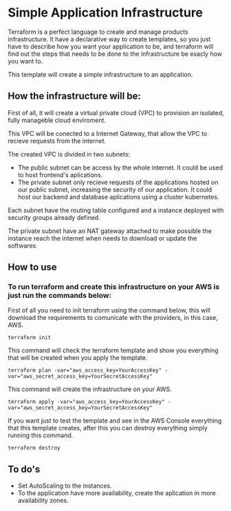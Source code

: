 # Simple Application Infrastructure

Terraform is a perfect language to create and manage products infrastructure. It have a declarative way to create templates, so you just have to describe how you want your application to be, and terraform will find out the steps that needs to be done to the infrastructure be exacly how you want to.

This template will create a simple infrastructure to an application.

## How the infrastructure will be:

First of all, it will create a virtual private cloud (VPC) to provision an isolated, fully manageble cloud enviroment.

This VPC will be conected to a Internet Gateway, that allow the VPC to recieve requests from the internet.

The created VPC is divided in two subnets:

- The public subnet can be access by the whole internet. It could be used to host frontend's aplications. 
- The private subnet only recieve requests of the applications hosted on our public subnet, increasing the security of our application. It could host our backend and database aplications using a cluster kubernetes.

Each subnet have the routing table configured and a instance deployed with security groups already defined.

The private subnet have an NAT gateway attached to make possible the instance reach the internet when needs to download or update the softwares

## How to use

### To run terraform and create this infrastructure on your AWS is just run the commands below:

First of all you need to init terraform using the command below, this will download the requirements to comunicate with the providers, in this case, AWS.
```
terraform init
```

This command will check the terraform template and show you everything that will be created when you apply the template.
```
terraform plan -var="aws_access_key=YourAccessKey" -var="aws_secret_access_key=YourSecretAccessKey"
```

This command will create the infrastructure on your AWS.
```
terraform apply -var="aws_access_key=YourAccessKey" -var="aws_secret_access_key=YourSecretAccessKey"
```

If you want just to test the template and see in the AWS Console everything that this template creates, after this you can destroy everything simply running this command.
```
terraform destroy
```

## To do's
- Set AutoScaling to the instances.
- To the application have more availability, create the aplication in more availability zones.
